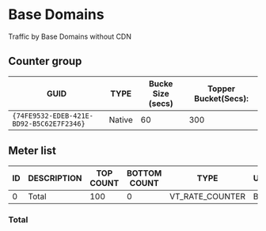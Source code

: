 # Base Domains

Traffic by Base Domains without CDN

## Counter group

| GUID                                     | TYPE   | Bucke Size (secs) | Topper Bucket(Secs): |
| ---------------------------------------- | ------ | ----------------- | -------------------- |
| `{74FE9532-EDEB-421E-BD92-B5C62E7F2346}` | Native | 60                | 300                  |



## Meter list

| ID  | DESCRIPTION | TOP COUNT | BOTTOM COUNT | TYPE            | UNITS |
| --- | ----------- | --------- | ------------ | --------------- | ----- |
| 0   | Total       | 100       | 0            | VT_RATE_COUNTER | Bps   |



### Total




